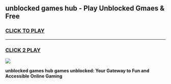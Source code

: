 
## unblocked games hub - Play Unblocked Gmaes & Free
<h3>
<a href="https://premium.freeplayer.one?title=unblocked_games_hub&ref=20F">CLICK TO PLAY</a></h3>
<hr>

<h3>
<a href="https://premium.freeplayer.one?title=unblocked_games_hub&ref=20F">CLICK 2 PLAY</a>
  
</h3>

<a href="https://premium.freeplayer.one?title=unblocked_games_hub&ref=20F/"><img src="https://clearcache.store/games.png"></a>


**unblocked games hub games unblocked: Your Gateway to Fun and Accessible Online Gaming**
